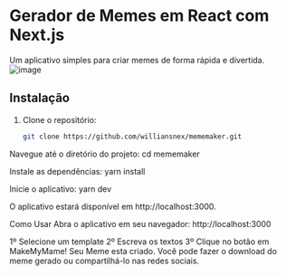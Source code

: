 # Gerador de Memes em React com Next.js

Um aplicativo simples para criar memes de forma rápida e divertida.
![image](https://github.com/williansnex/mememaker/assets/120076321/094233db-2a14-45d6-936c-9f089b35d618)


## Instalação

1. Clone o repositório:

    ```bash
   git clone https://github.com/williansnex/mememaker.git

Navegue até o diretório do projeto:
cd mememaker

Instale as dependências:
yarn install

Inicie o aplicativo:
yarn dev

O aplicativo estará disponível em http://localhost:3000.

Como Usar
Abra o aplicativo em seu navegador: http://localhost:3000

1º Selecione um template
2º Escreva os textos
3º Clique no botão em MakeMyMame!
Seu Meme esta criado.
Você pode fazer o download do meme gerado ou compartilhá-lo nas redes sociais.
